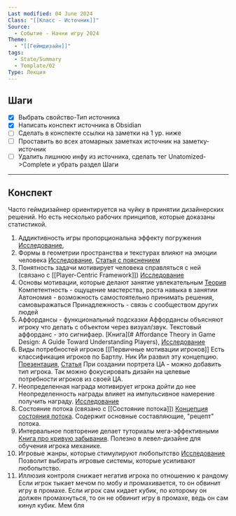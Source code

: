 ```yaml
---
Last modified: 04 June 2024
Class: "[[Класс - Источник]]"
Source:
  - Событие - Начни игру 2024
Theme:
  - "[[Геймдизайн]]"
tags:
  - State/Summary
  - Template/02
Type: Лекция
---
```


## Шаги
- [x] Выбрать свойство-Тип источника
- [x] Написать конспект источника в Obsidian
- [ ] Сделать в конспекте ссылки на заметки на 1 ур. ниже
- [ ] Проставить во всех атомарных заметках источник на заметку-источник
- [ ] Удалить лишнюю инфу из источника, сделать тег Unatomized->Complete и убрать раздел Шаги
---

## Конспект

Часто геймдизайнер ориентируется на чуйку в принятии дизайнерских решений.
Но есть несколько рабочих принципов, которые доказаны статистикой.

1. Аддиктивность игры пропорциональна эффекту погружения
[Исследование](https://www.researchgate.net/publication/221436747_From_immersion_to_addiction_in_videogames), 
2. Формы в геометрии пространства и текстурах влияют на эмоции человека
[Исследование](https://www.mdpi.com/2571-8800/4/3/29), [Статья с пояснением](https://zevendesign.com/mood-lines-giving-designs-attitude/)
3. Понятность задачи мотивирует человека справляться с ней (связано с [[Player-Centric Framework]])
[Исследование](https://www.ncbi.nlm.nih.gov/pmc/articles/PMC5854216/)
4. Основы мотивации, которые делают занятие увлекательным
[Теория](https://www.selfdeterminationtheory.org)
Компетентность - ощущение мастерства, роста навыка в занятии
Автономия - возможность самостоятельно принимать решения, самовыражаться
Принадлежность - связь с сообществом других людей
5. Аффордансы - функциональный подсказки
Аффордансы объясняют игроку что делать с объектом через визуал/звук. Текстовый аффорданс - это сигнифаер.
[Книга](# Affordance Theory in Game Design: A Guide Toward Understanding Players), [Исследование](https://monoskop.org/images/c/c6/Gibson_James_J_1977_1979_The_Theory_of_Affordances.pdf)
6. Виды потребностей игроков [[Первичные мотивации игроков]]
Есть классификация игроков по Бартлу. Ник Йи развил эту концепцию.
[Презентация](https://quanticfoundry.com/wp-content/uploads/2019/04/Gamer-Motivation-Model-Reference.pdf), [Статья](https://quanticfoundry.com/gamer-types/)
При создании портрета ЦА - можно добавить тип игрока. Так можно фокусировать дизайн на целевые потребности игроков из своей ЦА.
7. Неопределенная награда мотивирует игрока дойти до нее
Неопределенность награды влияет на импульсивное намерение получить награду.
[Исследование](https://www.frontiersin.org/articles/10.3389/fnbeh.2022.946337/full)
8. Состояние потока (связано с [[Состояние потока]])
[Концепция состояния потока](https://www.amazon.com/Flow-Psychology-Experience-Perennial-Classics/dp/0061339202). Содержит основные составляющие, "рецепт" потока.
9. Интервальное повторение делает туториалы мега-эффективными
[Книга про кривую забывания](https://archive.org/details/memorycontributi00ebbiuoft/page/n5/mode/2up). 
Полезно в левел-дизайне для обучения игрока механике.
10. Игровые жанры, которые стимулируют любопытство
[Исследование](https://www.researchgate.net/publication/327215825_Games_that_Make_Curious_An_Exploratory_Survey_into_Digital_Games_that_Invoke_Curiosity)
Позволит выбирать игровые системы, которые усиливают любопытство.
11. Иллюзия контроля снижает негатив игрока по отношению к рандому
Если игрок тыкает мечом по мобу и промахивается, то он обвинит игру в промахе.
Если игрок сам кидает кубик, по которому он должен промахнуться, то он не обвинит игру в промахе, ведь он сам кинул кубик. Мем бля